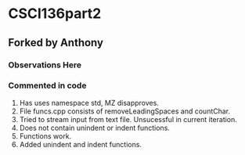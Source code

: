 # CSCI136part2
## Forked by Anthony
### Observations Here
### Commented in code

1. Has uses namespace std, MZ disapproves.
2. File funcs.cpp consists of removeLeadingSpaces and countChar.
3. Tried to stream input from text file. Unsucessful in current iteration.
4. Does not contain unindent or indent functions.
5. Functions work.
6. Added unindent and indent functions.